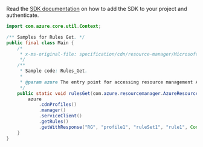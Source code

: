 Read the [SDK documentation](https://github.com/Azure/azure-sdk-for-java/blob/azure-resourcemanager_2.13.0/sdk/resourcemanager/azure-resourcemanager/README.md) on how to add the SDK to your project and authenticate.

```java
import com.azure.core.util.Context;

/** Samples for Rules Get. */
public final class Main {
    /*
     * x-ms-original-file: specification/cdn/resource-manager/Microsoft.Cdn/stable/2021-06-01/examples/Rules_Get.json
     */
    /**
     * Sample code: Rules_Get.
     *
     * @param azure The entry point for accessing resource management APIs in Azure.
     */
    public static void rulesGet(com.azure.resourcemanager.AzureResourceManager azure) {
        azure
            .cdnProfiles()
            .manager()
            .serviceClient()
            .getRules()
            .getWithResponse("RG", "profile1", "ruleSet1", "rule1", Context.NONE);
    }
}
```
